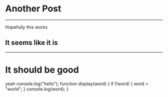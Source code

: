 # Another Post
---
Hopefully this works
## It seems like it is
---
# It should be good
yeah
    console.log("hello");
    function display(word) {
        if (!word) {
            word = "world";
        }
        console.log(word);
    }
